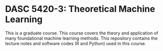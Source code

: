 # DASC 5420-3: Theoretical Machine Learning
This is a graduate course. This course covers the theory and application of many foundational machine learning methods. This repository contains the lecture notes and software codes (R and Python) used in this course. 
